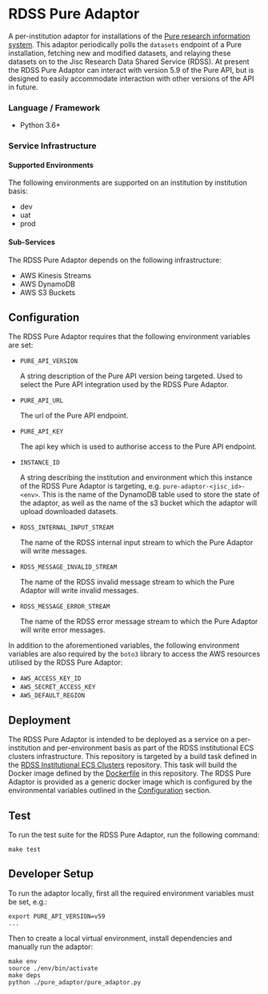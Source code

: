 # RDSS Pure Adaptor

A per-institution adaptor for installations of the [Pure research information system](https://www.elsevier.com/solutions/pure). This adaptor periodically polls the `datasets` endpoint of a Pure installation, fetching new and modified datasets, and relaying these datasets on to the Jisc Research Data Shared Service (RDSS). At present the RDSS Pure Adaptor can interact with version 5.9 of the Pure API, but is designed to easily accommodate interaction with other versions of the API in future.  

### Language / Framework

- Python 3.6+

### Service Infrastructure

#### Supported Environments

The following environments are supported on an institution by institution basis:

- dev
- uat
- prod

#### Sub-Services

The RDSS Pure Adaptor depends on the following infrastructure:

- AWS Kinesis Streams
- AWS DynamoDB
- AWS S3 Buckets

## Configuration

The RDSS Pure Adaptor requires that the following environment variables are set:

- `PURE_API_VERSION`

   A string description of the Pure API version being targeted. Used to select the Pure API integration used by the RDSS Pure Adaptor.

- `PURE_API_URL`

   The url of the Pure API endpoint.

- `PURE_API_KEY`

   The api key which is used to authorise access to the Pure API endpoint.

- `INSTANCE_ID`

   A string describing the institution and environment which this instance of the RDSS Pure Adaptor is targeting, e.g. `pure-adaptor-<jisc_id>-<env>`. This is the name of the DynamoDB table used to store the state of the adaptor, as well as the name of the s3 bucket which the adaptor will upload downloaded datasets.

- `RDSS_INTERNAL_INPUT_STREAM`

   The name of the RDSS internal input stream to which the Pure Adaptor will write messages.

- `RDSS_MESSAGE_INVALID_STREAM`

   The name of the RDSS invalid message stream to which the Pure Adaptor will write invalid messages.

- `RDSS_MESSAGE_ERROR_STREAM`

   The name of the RDSS error message stream to which the Pure Adaptor will write error messages.

In addition to the aforementioned variables, the following environment variables are also required by the `boto3` library to access the AWS resources utilised by the RDSS Pure Adaptor:

- `AWS_ACCESS_KEY_ID`
- `AWS_SECRET_ACCESS_KEY`
- `AWS_DEFAULT_REGION`


## Deployment

The RDSS Pure Adaptor is intended to be deployed as a service on a per-institution and per-environment basis as part of the RDSS institutional ECS clusters infrastructure. This repository is targeted by a build task defined in the [RDSS Institutional ECS Clusters](https://github.com/JiscRDSS/rdss-institutional-ecs-clusters) repository. This task will build the Docker image defined by the [Dockerfile](/Dockerfile) in this repository. The RDSS Pure Adaptor is provided as a generic docker image which is configured by the environmental variables outlined in the [Configuration](#configuration) section.


## Test

To run the test suite for the RDSS Pure Adaptor, run the following command:

```
make test
```


## Developer Setup

To run the adaptor locally, first all the required environment variables must be set, e.g.:
```
export PURE_API_VERSION=v59
...
```
Then to create a local virtual environment, install dependencies and manually run the adaptor:
```
make env
source ./env/bin/activate
make deps
python ./pure_adaptor/pure_adaptor.py
```

